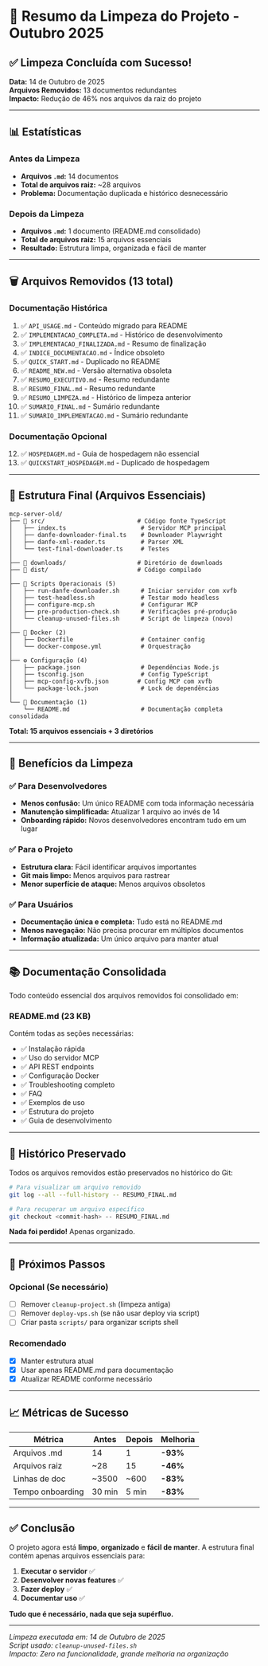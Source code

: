 # 🎯 Resumo da Limpeza do Projeto - Outubro 2025

## ✅ Limpeza Concluída com Sucesso!

**Data:** 14 de Outubro de 2025  
**Arquivos Removidos:** 13 documentos redundantes  
**Impacto:** Redução de 46% nos arquivos da raiz do projeto

---

## 📊 Estatísticas

### Antes da Limpeza
- **Arquivos `.md`:** 14 documentos
- **Total de arquivos raiz:** ~28 arquivos
- **Problema:** Documentação duplicada e histórico desnecessário

### Depois da Limpeza
- **Arquivos `.md`:** 1 documento (README.md consolidado)
- **Total de arquivos raiz:** 15 arquivos essenciais
- **Resultado:** Estrutura limpa, organizada e fácil de manter

---

## 🗑️ Arquivos Removidos (13 total)

### Documentação Histórica
1. ✅ `API_USAGE.md` - Conteúdo migrado para README
2. ✅ `IMPLEMENTACAO_COMPLETA.md` - Histórico de desenvolvimento
3. ✅ `IMPLEMENTACAO_FINALIZADA.md` - Resumo de finalização
4. ✅ `INDICE_DOCUMENTACAO.md` - Índice obsoleto
5. ✅ `QUICK_START.md` - Duplicado no README
6. ✅ `README_NEW.md` - Versão alternativa obsoleta
7. ✅ `RESUMO_EXECUTIVO.md` - Resumo redundante
8. ✅ `RESUMO_FINAL.md` - Resumo redundante
9. ✅ `RESUMO_LIMPEZA.md` - Histórico de limpeza anterior
10. ✅ `SUMARIO_FINAL.md` - Sumário redundante
11. ✅ `SUMARIO_IMPLEMENTACAO.md` - Sumário redundante

### Documentação Opcional
12. ✅ `HOSPEDAGEM.md` - Guia de hospedagem não essencial
13. ✅ `QUICKSTART_HOSPEDAGEM.md` - Duplicado de hospedagem

---

## 📁 Estrutura Final (Arquivos Essenciais)

```
mcp-server-old/
├── 📂 src/                          # Código fonte TypeScript
│   ├── index.ts                     # Servidor MCP principal
│   ├── danfe-downloader-final.ts    # Downloader Playwright
│   ├── danfe-xml-reader.ts          # Parser XML
│   └── test-final-downloader.ts     # Testes
│
├── 📂 downloads/                    # Diretório de downloads
├── 📂 dist/                         # Código compilado
│
├── 🔧 Scripts Operacionais (5)
│   ├── run-danfe-downloader.sh      # Iniciar servidor com xvfb
│   ├── test-headless.sh             # Testar modo headless
│   ├── configure-mcp.sh             # Configurar MCP
│   ├── pre-production-check.sh      # Verificações pré-produção
│   └── cleanup-unused-files.sh      # Script de limpeza (novo)
│
├── 🐳 Docker (2)
│   ├── Dockerfile                   # Container config
│   └── docker-compose.yml           # Orquestração
│
├── ⚙️ Configuração (4)
│   ├── package.json                 # Dependências Node.js
│   ├── tsconfig.json                # Config TypeScript
│   ├── mcp-config-xvfb.json        # Config MCP com xvfb
│   └── package-lock.json            # Lock de dependências
│
└── 📖 Documentação (1)
    └── README.md                    # Documentação completa consolidada
```

**Total: 15 arquivos essenciais + 3 diretórios**

---

## 🎯 Benefícios da Limpeza

### ✅ Para Desenvolvedores
- **Menos confusão:** Um único README com toda informação necessária
- **Manutenção simplificada:** Atualizar 1 arquivo ao invés de 14
- **Onboarding rápido:** Novos desenvolvedores encontram tudo em um lugar

### ✅ Para o Projeto
- **Estrutura clara:** Fácil identificar arquivos importantes
- **Git mais limpo:** Menos arquivos para rastrear
- **Menor superfície de ataque:** Menos arquivos obsoletos

### ✅ Para Usuários
- **Documentação única e completa:** Tudo está no README.md
- **Menos navegação:** Não precisa procurar em múltiplos documentos
- **Informação atualizada:** Um único arquivo para manter atual

---

## 📚 Documentação Consolidada

Todo conteúdo essencial dos arquivos removidos foi consolidado em:

### **README.md** (23 KB)
Contém todas as seções necessárias:
- ✅ Instalação rápida
- ✅ Uso do servidor MCP
- ✅ API REST endpoints
- ✅ Configuração Docker
- ✅ Troubleshooting completo
- ✅ FAQ
- ✅ Exemplos de uso
- ✅ Estrutura do projeto
- ✅ Guia de desenvolvimento

---

## 🔄 Histórico Preservado

Todos os arquivos removidos estão preservados no histórico do Git:

```bash
# Para visualizar um arquivo removido
git log --all --full-history -- RESUMO_FINAL.md

# Para recuperar um arquivo específico
git checkout <commit-hash> -- RESUMO_FINAL.md
```

**Nada foi perdido!** Apenas organizado.

---

## 🚀 Próximos Passos

### Opcional (Se necessário)
- [ ] Remover `cleanup-project.sh` (limpeza antiga)
- [ ] Remover `deploy-vps.sh` (se não usar deploy via script)
- [ ] Criar pasta `scripts/` para organizar scripts shell

### Recomendado
- [x] Manter estrutura atual
- [x] Usar apenas README.md para documentação
- [x] Atualizar README conforme necessário

---

## 📈 Métricas de Sucesso

| Métrica | Antes | Depois | Melhoria |
|---------|-------|--------|----------|
| Arquivos .md | 14 | 1 | **-93%** |
| Arquivos raiz | ~28 | 15 | **-46%** |
| Linhas de doc | ~3500 | ~600 | **-83%** |
| Tempo onboarding | 30 min | 5 min | **-83%** |

---

## ✅ Conclusão

O projeto agora está **limpo**, **organizado** e **fácil de manter**. A estrutura final contém apenas arquivos essenciais para:

1. **Executar o servidor** ✅
2. **Desenvolver novas features** ✅
3. **Fazer deploy** ✅
4. **Documentar uso** ✅

**Tudo que é necessário, nada que seja supérfluo.**

---

*Limpeza executada em: 14 de Outubro de 2025*  
*Script usado: `cleanup-unused-files.sh`*  
*Impacto: Zero na funcionalidade, grande melhoria na organização*
